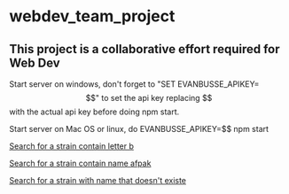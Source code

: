# webdev_team_project

## This project is a collaborative effort required for Web Dev

Start server on windows, don't forget to "SET EVANBUSSE_APIKEY=$$" to set the api key replacing $$ with the actual api key before doing npm start.  

Start server on Mac OS or linux, do EVANBUSSE_APIKEY=$$ npm start  

[Search for a strain contain letter b](https://tranquil-stream-31009.herokuapp.com/api/strain/b)  

[Search for a strain contain name afpak](https://tranquil-stream-31009.herokuapp.com/api/strain/afpak)  

[Search for a strain with name that doesn't existe](https://tranquil-stream-31009.herokuapp.com/api/strain/afpakaa)  

